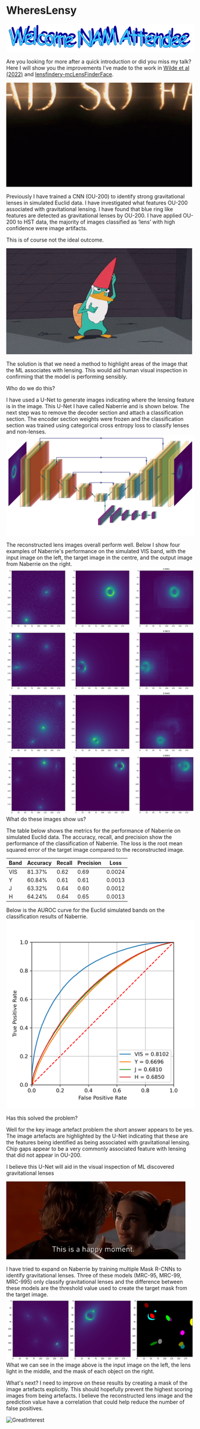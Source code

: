 # WheresLensy
![WelcomeNAM](https://github.com/JoshWilde/WheresLensy/blob/main/NAM/NAM_Wordart.PNG)

Are you looking for more after a quick introduction or did you miss my talk? Here I will show you the improvements I’ve made to the work in [Wilde et al (2022)](https://academic.oup.com/mnras/article-abstract/512/3/3464/6544650) and [lensfindery-mcLensFinderFace](https://github.com/JoshWilde/LensFindery-McLensFinderFace).

![RoadSoFar](https://github.com/JoshWilde/WheresLensy/blob/main/NAM/supernatural-text.gif)

Previously I have trained a CNN (OU-200) to identify strong gravitational lenses in simulated Euclid data. I have investigated what features OU-200 associated with gravitational lensing. I have found that blue ring like features are detected as gravitational lenses by OU-200. I have applied OU-200 to HST data, the majority of images classified as ‘lens’ with high confidence were image artifacts.  

This is of course not the ideal outcome.

![Perry](https://github.com/JoshWilde/WheresLensy/blob/main/NAM/perry-the-platypus-phineas-and-ferb.gif)

The solution is that we need a method to highlight areas of the image that the ML associates with lensing. This would aid human visual inspection in confirming that the model is performing sensibly. 

Who do we do this?

I have used a U-Net to generate images indicating where the lensing feature is in the image. This U-Net I have called Naberrie and is shown below.
The next step was to remove the decoder section and attach a classification section. The encoder section weights were frozen and the classification section was trained using categorical cross entropy loss to classify lenses and non-lenses.
![Naberrie](https://github.com/JoshWilde/WheresLensy/blob/main/NAM/UNET_VIS_NAM2022.png)

The reconstructed lens images overall perform well. Below I show four examples of Naberrie's performance on the simulated VIS band, with the input image on the left, the target image in the centre, and the output image from Naberrie on the right.
![Naberrie_ring](https://github.com/JoshWilde/WheresLensy/blob/main/NAM/NAM2022_UNET_VIS_12009.png)
![Naberrie_Arc1](https://github.com/JoshWilde/WheresLensy/blob/main/NAM/NAM2022_UNET_VIS_12003.png)
![Naberrie_small_ring](https://github.com/JoshWilde/WheresLensy/blob/main/NAM/NAM2022_UNET_VIS_12001.png)
![Naberrie_Arc2](https://github.com/JoshWilde/WheresLensy/blob/main/NAM/NAM2022_UNET_VIS_12049.png)
What do these images show us? 


The table below shows the metrics for the performance of Naberrie on simulated Euclid data. The accuracy, recall, and precision show the performance of the classification of Naberrie. The loss is the root mean squared error of the target image compared to the reconstructed image. 

|     Band    |     Accuracy    |     Recall    |     Precision    |     Loss      |
|-------------|-----------------|---------------|------------------|---------------|
|     VIS     |     81.37%      |     0.62      |     0.69         |     0.0024    |
|     Y       |     60.84%      |     0.61      |     0.61         |     0.0013    |
|     J       |     63.32%      |     0.64      |     0.60         |     0.0012    |
|     H       |     64.24%      |     0.64      |     0.65         |     0.0013    |

Below is the AUROC curve for the Euclid simulated bands on the classification results of Naberrie.
![EuclidAUROC](https://github.com/JoshWilde/WheresLensy/blob/main/NAM/Euclid_AUROC.png)


Has this solved the problem?

Well for the key image artefact problem the short answer appears to be yes. The image artefacts are highlighted by the U-Net indicating that these are the features being identified as being associated with gravitational lensing. Chip gaps appear to be a very commonly associated feature with lensing that did not appear in OU-200.

I believe this U-Net will aid in the visual inspection of ML discovered gravitational lenses

![HappyMoment](https://github.com/JoshWilde/WheresLensy/blob/main/NAM/Fua7.gif)

I have tried to expand on Naberrie by training multiple Mask R-CNNs to identify gravitational lenses. Three of these models (MRC-95, MRC-99, MRC-995) only classify gravitational lenses and the difference between these models are the threshold value used to create the target mask from the target image. 
![Mask_RCNN](https://github.com/JoshWilde/WheresLensy/blob/main/NAM/Input_Data_1.png)
What we can see in the image above is the input image on the left, the lens light in the middle, and the mask of each object on the right.


What's next? I need to improve on these results by creating a mask of the image artefacts explicitly. This should hopefully prevent the highest scoring images from being artefacts. I believe the reconstructed lens image and the prediction value have a correlation that could help reduce the number of false positives. 

![GreatInterest](https://github.com/JoshWilde/WheresLensy/blob/main/NAM/career-interests-phantom-menace-a3d0qzcnhlgig1v4.gif)


